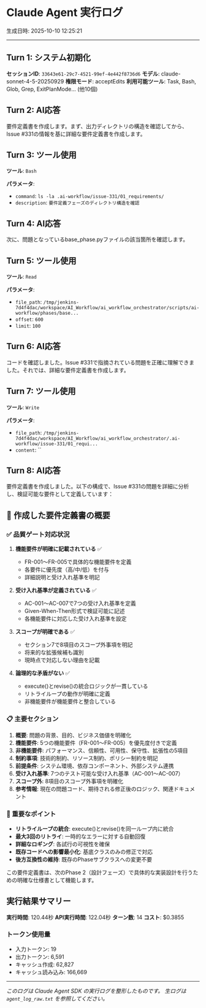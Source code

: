 # Claude Agent 実行ログ

生成日時: 2025-10-10 12:25:21

---

## Turn 1: システム初期化

**セッションID**: `33643e61-29c7-4521-99ef-4e442f8736d6`
**モデル**: claude-sonnet-4-5-20250929
**権限モード**: acceptEdits
**利用可能ツール**: Task, Bash, Glob, Grep, ExitPlanMode... (他10個)

## Turn 2: AI応答

要件定義書を作成します。まず、出力ディレクトリの構造を確認してから、Issue #331の情報を基に詳細な要件定義書を作成します。

## Turn 3: ツール使用

**ツール**: `Bash`

**パラメータ**:
- `command`: `ls -la .ai-workflow/issue-331/01_requirements/`
- `description`: `要件定義フェーズのディレクトリ構造を確認`

## Turn 4: AI応答

次に、問題となっているbase_phase.pyファイルの該当箇所を確認します。

## Turn 5: ツール使用

**ツール**: `Read`

**パラメータ**:
- `file_path`: `/tmp/jenkins-7d4f4dac/workspace/AI_Workflow/ai_workflow_orchestrator/scripts/ai-workflow/phases/base...`
- `offset`: `600`
- `limit`: `100`

## Turn 6: AI応答

コードを確認しました。Issue #331で指摘されている問題を正確に理解できました。それでは、詳細な要件定義書を作成します。

## Turn 7: ツール使用

**ツール**: `Write`

**パラメータ**:
- `file_path`: `/tmp/jenkins-7d4f4dac/workspace/AI_Workflow/ai_workflow_orchestrator/.ai-workflow/issue-331/01_requi...`
- `content`: ``

## Turn 8: AI応答

要件定義書を作成しました。以下の構成で、Issue #331の問題を詳細に分析し、検証可能な要件として定義しています：

## 📄 作成した要件定義書の概要

### ✅ 品質ゲート対応状況

1. **機能要件が明確に記載されている** ✅
   - FR-001〜FR-005で具体的な機能要件を定義
   - 各要件に優先度（高/中/低）を付与
   - 詳細説明と受け入れ基準を明記

2. **受け入れ基準が定義されている** ✅
   - AC-001〜AC-007で7つの受け入れ基準を定義
   - Given-When-Then形式で検証可能に記述
   - 各機能要件に対応した受け入れ基準を設定

3. **スコープが明確である** ✅
   - セクション7で8項目のスコープ外事項を明記
   - 将来的な拡張候補も識別
   - 現時点で対応しない理由を記載

4. **論理的な矛盾がない** ✅
   - execute()とrevise()の統合ロジックが一貫している
   - リトライループの動作が明確に定義
   - 非機能要件が機能要件と整合している

### 📋 主要セクション

1. **概要**: 問題の背景、目的、ビジネス価値を明確化
2. **機能要件**: 5つの機能要件（FR-001〜FR-005）を優先度付きで定義
3. **非機能要件**: パフォーマンス、信頼性、可用性、保守性、拡張性の5項目
4. **制約事項**: 技術的制約、リソース制約、ポリシー制約を明記
5. **前提条件**: システム環境、依存コンポーネント、外部システム連携
6. **受け入れ基準**: 7つのテスト可能な受け入れ基準（AC-001〜AC-007）
7. **スコープ外**: 8項目のスコープ外事項を明確化
8. **参考情報**: 現在の問題コード、期待される修正後のロジック、関連ドキュメント

### 🎯 重要なポイント

- **リトライループの統合**: execute()とrevise()を同一ループ内に統合
- **最大3回のリトライ**: 一時的なエラーに対する自動回復
- **詳細なロギング**: 各試行の可視性を確保
- **既存コードへの影響最小化**: 基底クラスのみの修正で対応
- **後方互換性の維持**: 既存のPhaseサブクラスへの変更不要

この要件定義書は、次のPhase 2（設計フェーズ）で具体的な実装設計を行うための明確な仕様書として機能します。

## 実行結果サマリー

**実行時間**: 120.44秒
**API実行時間**: 122.04秒
**ターン数**: 14
**コスト**: $0.3855

### トークン使用量
- 入力トークン: 19
- 出力トークン: 6,591
- キャッシュ作成: 62,827
- キャッシュ読み込み: 166,669

---

*このログは Claude Agent SDK の実行ログを整形したものです。*
*生ログは `agent_log_raw.txt` を参照してください。*